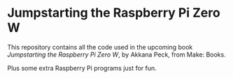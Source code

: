# Jumpstarting the Raspberry Pi Zero W

This repository contains all the code used in the upcoming book
*Jumpstarting the Raspberry Pi Zero W*, by Akkana Peck, from Make: Books.

Plus some extra Raspberry Pi programs just for fun.

